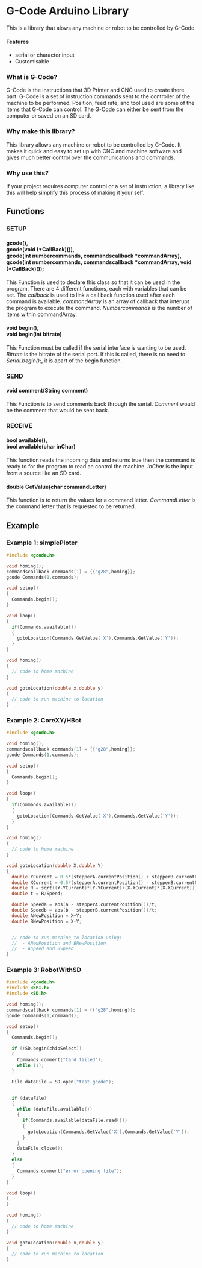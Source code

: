 # G-Code Arduino Library
This is a library that alows any machine or robot to be controlled by G-Code

#### Features
- serial or character input
- Customisable 

### What is G-Code?
G-Code is the instructions that 3D Printer and CNC used to create there part. G-Code is a set of instruction commands sent to the controller of the machine to be performed. Position, feed rate, and tool used are some of the items that G-Code can control. The G-Code can either be sent from the computer or saved on an SD card.

### Why make this library?
This library allows any machine or robot to be controlled by G-Code. It makes it quick and easy to set up with CNC and machine software and gives much better control over the communications and commands.

### Why use this?
If your project requires computer control or a set of instruction, a library like this will help simplify this process of making it your self.

## Functions
### SETUP
#### gcode(),<br> gcode(void (*CallBack)()),<br> gcode(int numbercommands, commandscallback *commandArray),<br> gcode(int numbercommands, commandscallback *commandArray, void (*CallBack)());
This Function is used to declare this class so that it can be used in the program. There are 4 different functions, each with variables that can be set. The *callback* is used to link a call back function used after each command is available. *commandArray* is an array of callback that interupt the program to execute the command. *Numbercommands* is the number of items within commandArray.

#### void begin(),<br> void begin(int bitrate)
This Function must be called if the serial interface is wanting to be used. *Bitrate* is the bitrate of the serial port. If this is called, there is no need to *Serial.begin();*, it is apart of the begin function.

### SEND 
#### void comment(String comment)
This Function is to send comments back through the serial. *Comment* would be the comment that would be sent back.

### RECEIVE
#### bool available(),<br> bool available(char inChar)
This function reads the incoming data and returns true then the command is ready to for the program to read an control the machine. *InChar* is the input from a source like an SD card.

#### double GetValue(char commandLetter)
This function is to return the values for a command letter. *CommandLetter* is the command letter that is requested to be returned.

## Example
### Example 1: simplePloter

```c++
#include <gcode.h>

void homing();
commandscallback commands[1] = {{"g28",homing}};
gcode Commands(1,commands);

void setup()
{
  Commands.begin();
}

void loop() 
{
  if(Commands.available())
  {
    gotoLocation(Commands.GetValue('X'),Commands.GetValue('Y'));
  }
}

void homing()
{
  // code to home machine
}

void gotoLocation(double x,double y)
{
  // code to run machine to location
}
```

### Example 2: CoreXY/HBot
```c++
#include <gcode.h>

void homing();
commandscallback commands[1] = {{"g28",homing}};
gcode Commands(1,commands);

void setup()
{
  Commands.begin();
}

void loop() 
{
  if(Commands.available())
  {
    gotoLocation(Commands.GetValue('X'),Commands.GetValue('Y'));
  }
}

void homing()
{
  // code to home machine
}

void gotoLocation(double X,double Y)
{
  double YCurrent = 0.5*(stepperA.currentPosition() + stepperB.currentPosition());
  double XCurrent = 0.5*(stepperA.currentPosition() - stepperB.currentPosition());
  double R = sqrt((Y-YCurrent)*(Y-YCurrent)+(X-XCurrent)*(X-XCurrent));
  double t = R/Speed;

  double Speeda = abs(a - stepperA.currentPosition())/t;
  double Speedb = abs(b - stepperB.currentPosition())/t;
  double ANewPosition = X+Y;
  double BNewPosition = X-Y;


  // code to run machine to location using:
  //  - ANewPosition and BNewPosition
  //  - ASpeed and BSpeed
}
```

### Example 3: RobotWithSD

```c++
#include <gcode.h>
#include <SPI.h>
#include <SD.h>

void homing();
commandscallback commands[1] = {{"g28",homing}};
gcode Commands(1,commands);

void setup()
{
  Commands.begin();

  if (!SD.begin(chipSelect)) 
  {
    Commands.comment("Card failed");
    while (1);
  }

  File dataFile = SD.open("test.gcode");


  if (dataFile) 
  {
    while (dataFile.available()) 
    {
      if(Commands.available(dataFile.read()))
      {
        gotoLocation(Commands.GetValue('X'),Commands.GetValue('Y'));
      }
    }
    dataFile.close();
  }
  else
  {
    Commands.comment("error opening file");
  }
}

void loop() 
{
}

void homing()
{
  // code to home machine
}

void gotoLocation(double x,double y)
{
  // code to run machine to location
}
```

